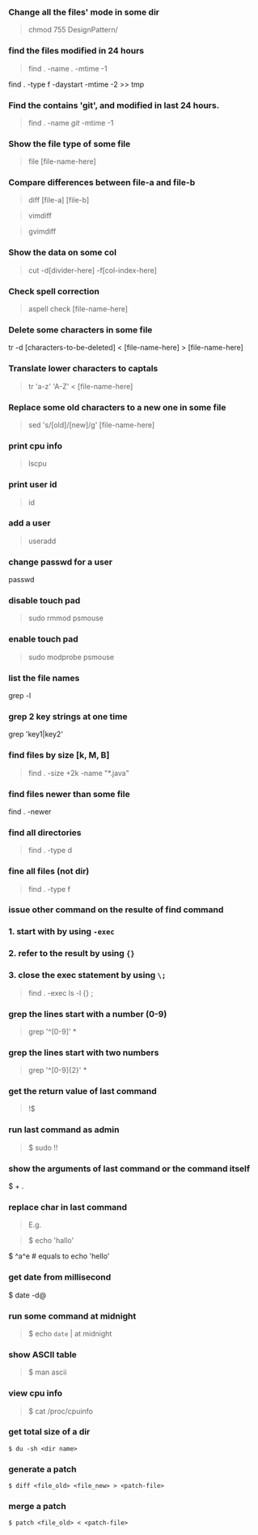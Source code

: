 ### Change all the files' mode in some dir
> chmod 755 DesignPattern/


### find the files modified in 24 hours
> find . -name *.* -mtime -1

find . -type f -daystart -mtime -2 >> tmp

### Find the contains 'git', and modified in last 24 hours.
> find . -name *git* -mtime -1


### Show the file type of some file
> file [file-name-here]


### Compare differences between file-a and file-b
> diff [file-a] [file-b]


> vimdiff


> gvimdiff


### Show the data on some col
> cut -d[divider-here] -f[col-index-here]


### Check spell correction
> aspell check [file-name-here]


### Delete some characters in some file
tr -d [characters-to-be-deleted] < [file-name-here] > [file-name-here]

### Translate lower characters to captals
> tr 'a-z' 'A-Z' < [file-name-here]


### Replace some old characters to a new one in some file
> sed 's/[old]/[new]/g' [file-name-here]


### print cpu info
> lscpu


### print user id
> id


### add a user
> useradd


### change passwd for a user
passwd <user-name>

### disable touch pad
> sudo rmmod psmouse


### enable touch pad
> sudo modprobe psmouse


### list the file names
grep -l <key-string> <file-name>

### grep 2 key strings at one time
grep 'key1\|key2' <file-name>

### find files by size [k, M, B]
> find . -size +2k -name "*.java"


### find files newer than some file
find . -newer <file-name>

### find all directories 
> find . -type d


### fine all files (not dir)
> find . -type f


### issue other command on the resulte of find command
### 1. start with by using `-exec`
### 2. refer to the result by using `{}`
### 3. close the exec statement by using `\;`
> find . -exec ls -l {} \;


### grep the lines start with a number (0-9)
> grep '^[0-9]' *


### grep the lines start with two numbers
> grep '^[0-9]\{2\}' *


### get the return value of last command
> !$

### run last command as admin
> $ sudo !!


### show the arguments of last command or the command itself
$ <Alt> + .

### replace char in last command
> E.g.

> $ echo 'hallo'

$ ^a^e            # equals to echo 'hello'

### get date from millisecond
$ date -d@<long number here>

### run some command at midnight
> $ echo `date` | at midnight


### show ASCII table
> $ man ascii


### view cpu info
> $ cat /proc/cpuinfo

### get total size of a dir
    $ du -sh <dir name>

### generate a patch
    $ diff <file_old> <file_new> > <patch-file>

### merge a patch
    $ patch <file_old> < <patch-file>
